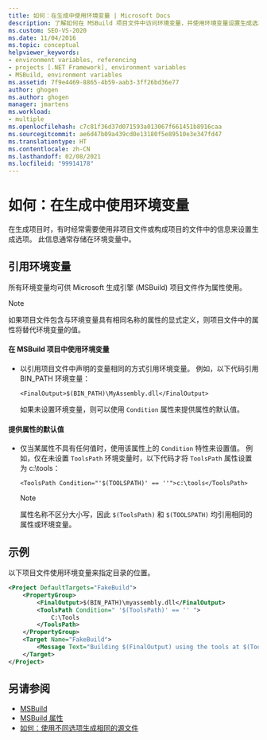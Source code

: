 ```yaml
---
title: 如何：在生成中使用环境变量 | Microsoft Docs
description: 了解如何在 MSBuild 项目文件中访问环境变量，并使用环境变量设置生成选项，而无需修改项目文件。
ms.custom: SEO-VS-2020
ms.date: 11/04/2016
ms.topic: conceptual
helpviewer_keywords:
- environment variables, referencing
- projects [.NET Framework], environment variables
- MSBuild, environment variables
ms.assetid: 7f9e4469-8865-4b59-aab3-3ff26bd36e77
author: ghogen
ms.author: ghogen
manager: jmartens
ms.workload:
- multiple
ms.openlocfilehash: c7c81f36d37d071593a013067f661451b8916caa
ms.sourcegitcommit: ae6d47b09a439cd0e13180f5e89510e3e347fd47
ms.translationtype: HT
ms.contentlocale: zh-CN
ms.lasthandoff: 02/08/2021
ms.locfileid: "99914178"
---
```

# <a name="how-to-use-environment-variables-in-a-build"></a>如何：在生成中使用环境变量

在生成项目时，有时经常需要使用非项目文件或构成项目的文件中的信息来设置生成选项。 此信息通常存储在环境变量中。

## <a name="reference-environment-variables"></a>引用环境变量

 所有环境变量均可供 Microsoft 生成引擎 (MSBuild) 项目文件作为属性使用。

> [!NOTE]
> 如果项目文件包含与环境变量具有相同名称的属性的显式定义，则项目文件中的属性将替代环境变量的值。

#### <a name="to-use-an-environment-variable-in-an-msbuild-project"></a>在 MSBuild 项目中使用环境变量

- 以引用项目文件中声明的变量相同的方式引用环境变量。 例如，以下代码引用 BIN_PATH 环境变量：

   `<FinalOutput>$(BIN_PATH)\MyAssembly.dll</FinalOutput>`

  如果未设置环境变量，则可以使用 `Condition` 属性来提供属性的默认值。

#### <a name="to-provide-a-default-value-for-a-property"></a>提供属性的默认值

- 仅当某属性不具有任何值时，使用该属性上的 `Condition` 特性来设置值。 例如，仅在未设置 `ToolsPath` 环境变量时，以下代码才将 `ToolsPath` 属性设置为 c:\tools：

     `<ToolsPath Condition="'$(TOOLSPATH)' == ''">c:\tools</ToolsPath>`

    > [!NOTE]
    > 属性名称不区分大小写，因此 `$(ToolsPath)` 和 `$(TOOLSPATH)` 均引用相同的属性或环境变量。

## <a name="example"></a>示例

 以下项目文件使用环境变量来指定目录的位置。

```xml
<Project DefaultTargets="FakeBuild">
    <PropertyGroup>
        <FinalOutput>$(BIN_PATH)\myassembly.dll</FinalOutput>
        <ToolsPath Condition=" '$(ToolsPath)' == '' ">
            C:\Tools
        </ToolsPath>
    </PropertyGroup>
    <Target Name="FakeBuild">
        <Message Text="Building $(FinalOutput) using the tools at $(ToolsPath)..."/>
    </Target>
</Project>
```

## <a name="see-also"></a>另请参阅

- [MSBuild](../msbuild/msbuild.md)
- [MSBuild 属性](../msbuild/msbuild-properties.md)
- [如何：使用不同选项生成相同的源文件](../msbuild/how-to-build-the-same-source-files-with-different-options.md)
